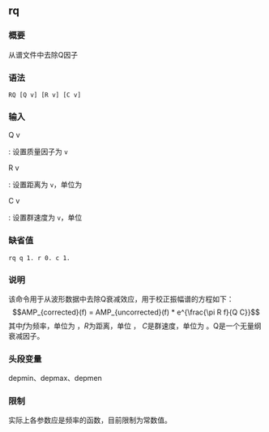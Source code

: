 ## rq 

### 概要

从谱文件中去除Q因子

### 语法

``` {.bash}
RQ [Q v] [R v] [C v]
```

### 输入

Q v

:   设置质量因子为 `v`

R v

:   设置距离为 `v`，单位为

C v

:   设置群速度为 `v`，单位

### 缺省值

``` {.bash}
rq q 1. r 0. c 1.
```

### 说明

该命令用于从波形数据中去除Q衰减效应，用于校正振幅谱的方程如下：
$$AMP_{corrected}(f) = AMP_{uncorrected}(f) * e^{\frac{\pi R f}{Q C}}$$
其中$f$为频率，单位为 ，$R$为距离，单位 ， $C$是群速度，单位为
。Q是一个无量纲衰减因子。

### 头段变量

depmin、depmax、depmen

### 限制

实际上各参数应是频率的函数，目前限制为常数值。
